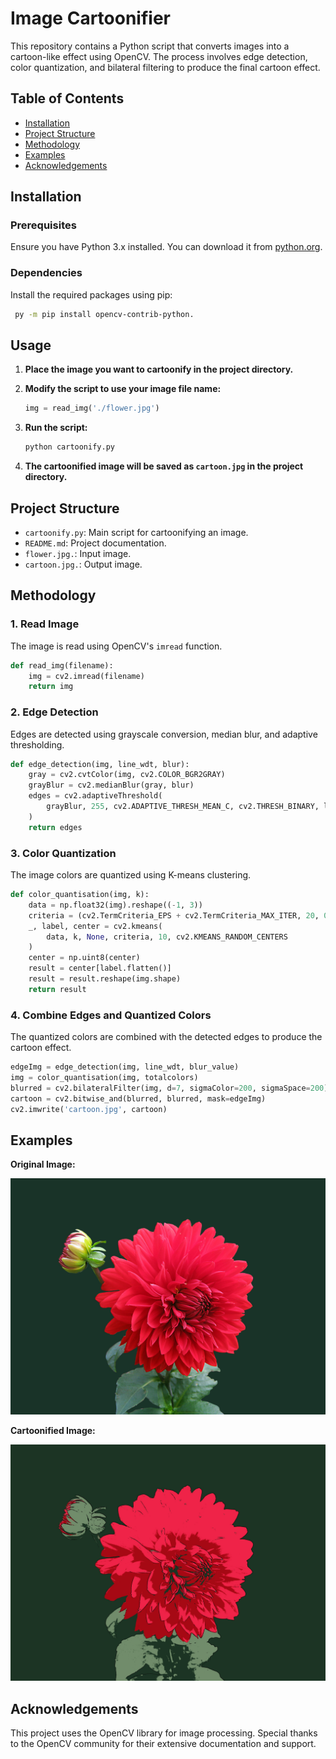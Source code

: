 # Image Cartoonifier

This repository contains a Python script that converts images into a cartoon-like effect using OpenCV. The process involves edge detection, color quantization, and bilateral filtering to produce the final cartoon effect.

## Table of Contents

- [Installation](#installation)
- [Project Structure](#project-structure)
- [Methodology](#methodology)
- [Examples](#examples)
- [Acknowledgements](#acknowledgements)

## Installation

### Prerequisites

Ensure you have Python 3.x installed. You can download it from [python.org](https://www.python.org/).

### Dependencies

Install the required packages using pip:

```sh
 py -m pip install opencv-contrib-python.
```

## Usage

1. **Place the image you want to cartoonify in the project directory.**

2. **Modify the script to use your image file name:**

   ```python
   img = read_img('./flower.jpg')
   ```

4. **Run the script:**

   ```sh
   python cartoonify.py
   ```

5. **The cartoonified image will be saved as `cartoon.jpg` in the project directory.**

## Project Structure

- `cartoonify.py`: Main script for cartoonifying an image.
- `README.md`: Project documentation.
- `flower.jpg.`: Input image.
- `cartoon.jpg.`: Output image.

## Methodology

### 1. Read Image

The image is read using OpenCV's `imread` function.

```python
def read_img(filename):
    img = cv2.imread(filename)
    return img
```

### 2. Edge Detection

Edges are detected using grayscale conversion, median blur, and adaptive thresholding.

```python
def edge_detection(img, line_wdt, blur):
    gray = cv2.cvtColor(img, cv2.COLOR_BGR2GRAY)
    grayBlur = cv2.medianBlur(gray, blur)
    edges = cv2.adaptiveThreshold(
        grayBlur, 255, cv2.ADAPTIVE_THRESH_MEAN_C, cv2.THRESH_BINARY, line_wdt, blur
    )
    return edges
```

### 3. Color Quantization

The image colors are quantized using K-means clustering.

```python
def color_quantisation(img, k):
    data = np.float32(img).reshape((-1, 3))
    criteria = (cv2.TermCriteria_EPS + cv2.TermCriteria_MAX_ITER, 20, 0.001)
    _, label, center = cv2.kmeans(
        data, k, None, criteria, 10, cv2.KMEANS_RANDOM_CENTERS
    )
    center = np.uint8(center)
    result = center[label.flatten()]
    result = result.reshape(img.shape)
    return result
```

### 4. Combine Edges and Quantized Colors

The quantized colors are combined with the detected edges to produce the cartoon effect.

```python
edgeImg = edge_detection(img, line_wdt, blur_value)
img = color_quantisation(img, totalcolors)
blurred = cv2.bilateralFilter(img, d=7, sigmaColor=200, sigmaSpace=200)
cartoon = cv2.bitwise_and(blurred, blurred, mask=edgeImg)
cv2.imwrite('cartoon.jpg', cartoon)
```

## Examples

**Original Image:**

![Original](./flower.jpg)

**Cartoonified Image:**

![Cartoon](./cartoon.jpg)

## Acknowledgements

This project uses the OpenCV library for image processing. Special thanks to the OpenCV community for their extensive documentation and support.

